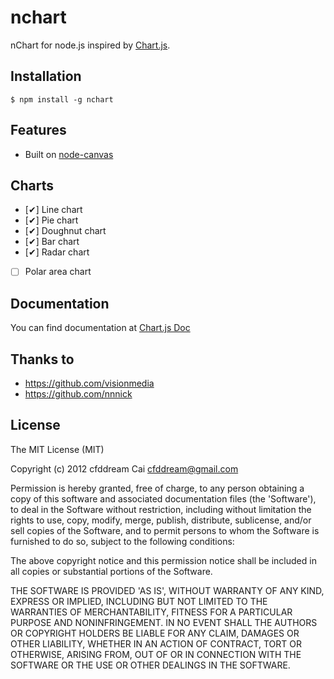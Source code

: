 nchart
======

nChart for node.js inspired by [Chart.js][].

## Installation

    $ npm install -g nchart

## Features

  * Built on [node-canvas][]

## Charts

  * [✔] Line chart
  * [✔] Pie chart
  * [✔] Doughnut chart
  * [✔] Bar chart
  * [✔] Radar chart
  * [ ] Polar area chart

## Documentation

  You can find documentation at [Chart.js Doc][]

## Thanks to

  * https://github.com/visionmedia
  * https://github.com/nnnick

## License

The MIT License (MIT)

Copyright (c) 2012 cfddream Cai cfddream@gmail.com

Permission is hereby granted, free of charge, to any person obtaining
a copy of this software and associated documentation files (the 
'Software'), to deal in the Software without restriction, including 
without limitation the rights to use, copy, modify, merge, publish, 
distribute, sublicense, and/or sell copies of the Software, and to 
permit persons to whom the Software is furnished to do so, subject to 
the following conditions:

The above copyright notice and this permission notice shall be 
included in all copies or substantial portions of the Software.

THE SOFTWARE IS PROVIDED 'AS IS', WITHOUT WARRANTY OF ANY KIND, 
EXPRESS OR IMPLIED, INCLUDING BUT NOT LIMITED TO THE WARRANTIES OF 
MERCHANTABILITY, FITNESS FOR A PARTICULAR PURPOSE AND NONINFRINGEMENT. 
IN NO EVENT SHALL THE AUTHORS OR COPYRIGHT HOLDERS BE LIABLE FOR ANY 
CLAIM, DAMAGES OR OTHER LIABILITY, WHETHER IN AN ACTION OF CONTRACT, 
TORT OR OTHERWISE, ARISING FROM, OUT OF OR IN CONNECTION WITH THE 
SOFTWARE OR THE USE OR OTHER DEALINGS IN THE SOFTWARE.


[Chart.js]: http://www.chartjs.org/
[Chart.js Doc]: http://www.chartjs.org/docs
[node-canvas]: https://github.com/LearnBoost/node-canvas
